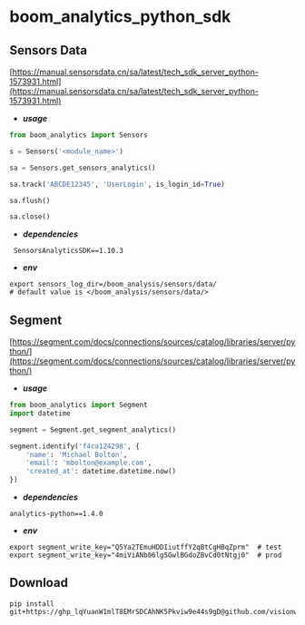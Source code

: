# boom_analytics_python_sdk

## Sensors Data
[https://manual.sensorsdata.cn/sa/latest/tech_sdk_server_python-1573931.html](https://manual.sensorsdata.cn/sa/latest/tech_sdk_server_python-1573931.html)
- _**usage**_
```python
from boom_analytics import Sensors

s = Sensors('<module_name>')

sa = Sensors.get_sensors_analytics()

sa.track('ABCDE12345', 'UserLogin', is_login_id=True)

sa.flush()

sa.close()
```
- _**dependencies**_
```text
 SensorsAnalyticsSDK==1.10.3
```
- **_env_**
```shell
export sensors_log_dir=/boom_analysis/sensors/data/
# default value is </boom_analysis/sensors/data/>
```

## Segment
[https://segment.com/docs/connections/sources/catalog/libraries/server/python/](https://segment.com/docs/connections/sources/catalog/libraries/server/python/)
- **_usage_**
```python
from boom_analytics import Segment
import datetime

segment = Segment.get_segment_analytics()

segment.identify('f4ca124298', {
    'name': 'Michael Bolton',
    'email': 'mbolton@example.com',
    'created_at': datetime.datetime.now()
})
```
- **_dependencies_**
```text
analytics-python==1.4.0
```
- **_env_**
```shell
export segment_write_key="Q5Ya2TEmuHDDIiutffY2qBtCgHBqZprm"  # test
export segment_write_key="4miViANb06lgSGwlBGdoZBvCd0tNtgj0"  # prod
```

## Download
```shell
pip install git+https://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@github.com/visionwx/boom_analytics_python_sdk@v0.0.2
```
